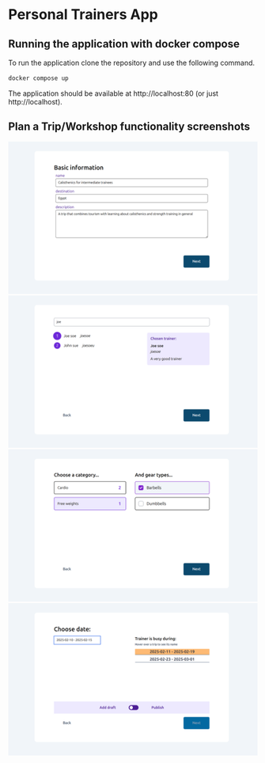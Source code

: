 # Personal Trainers App

## Running the application with docker compose
To run the application clone the repository and use the following command.
```bash
docker compose up
```
The application should be available at http://localhost:80 (or just http://localhost).

## Plan a Trip/Workshop functionality screenshots
![First step](./readme_assets/PT1.png)
![Second step](./readme_assets/PT2.png)
![Third step](./readme_assets/PT3.png)
![Fourth step](./readme_assets/PT4.png)